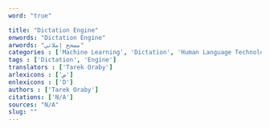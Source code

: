 ```yaml
---
word: "true"

title: "Dictation Engine"
enwords: "Dictation Engine"
arwords: "مصحح إملائي"
categories : ['Machine Learning', 'Dictation', 'Human Language Technologies']
tags : ['Dictation', 'Engine']
translators : ['Tarek Oraby']
arlexicons : ['ص']
enlexicons : ['D']
authors : ['Tarek Oraby']
citations: ['N/A']
sources: "N/A"
slug: ""
---
```

